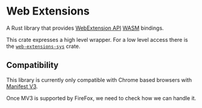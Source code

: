 # Web Extensions

A Rust library that provides
[WebExtension API](https://developer.chrome.com/docs/extensions/reference/)
[WASM](https://en.wikipedia.org/wiki/WebAssembly) bindings.

This crate expresses a high level wrapper.
For a low level access there is the
[`web-extensions-sys`](https://github.com/web-extensions-rs/web-extensions-sys)
crate.

## Compatibility

This library is currently only compatible with Chrome based browsers
with [Manifest V3](https://developer.chrome.com/docs/extensions/mv3/intro/).

Once MV3 is supported by FireFox, we need to check how we can
handle it.
